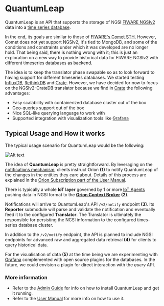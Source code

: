 # QuantumLeap

QuantumLeap is an API that supports the storage of NGSI [FIWARE NGSIv2](http://docs.orioncontextbroker.apiary.io/#) data into a [time series database](https://en.wikipedia.org/wiki/Time_series_database).

In the end, its goals are similar to those of [FIWARE's Comet STH](https://fiware-sth-comet.readthedocs.io/en/latest/
). However, Comet does not yet support NGSIv2, it's tied to MongoDB, and some of the conditions and constraints under which it was developed are no longer hold. That being said, there is nothing wrong with it; this is just an exploration on a new way to provide historical data for FIWARE NGSIv2 with different timeseries databases as backend.

The idea is to keep the translator phase swapable so as to look forward to having support for different timeseries databases. We started testing [InfluxDB](https://docs.influxdata.com/influxdb/), [RethinkDB](https://www.rethinkdb.com/docs/) and [Crate](http://www.crate.io). However, we have decided for now to focus on the NGSIv2-CrateDB translator because we find in [Crate](http://www.crate.io) the following advantages:

- Easy scalability with containerized database cluster out of the box
- Geo-queries support out of the box
- Nice SQL-like querying language to work with
- Supported integration with visualization tools like [Grafana](http://www.grafana.com)


## Typical Usage and How it works

The typical usage scenario for QuantumLeap would be the following:

![Alt text](http://www.gravizo.com/svg?%23%20Convert%20the%20following%20to%20png%20using%20http://www.gravizo.com/%23converter.;@startuml;skinparam%20componentStyle%20uml2;!define%20ICONURL%20https://raw.githubusercontent.com/smartsdk/architecture-diagrams/master/dist;!includeurl%20ICONURL/common.puml;!includeurl%20ICONURL/fiware.puml;!includeurl%20ICONURL/smartsdk.puml;interface%20NGSI;FIWARE%28cb,%22Orion%20\nContext%20Broker%22,component%29;package%20%22IoT%20Layer%22%20{;%20%20%20%20FIWARE%28iota,%22IoT%20Agent%22,component%29;};iota%20-up-%20NGSI;[Client]%20-left-%20NGSI;NGSI%20-up-%20cb;[Client]%20%221%22%20-up-%3E%20cb;iota%20-up-%3E%20%222%22%20cb;package%20%22QuantumLeap%22%20{;SMARTSDK%28api,%22API%22,component%29;SMARTSDK%28reporter,%22Reporter%22,component%29;SMARTSDK%28translator,%22Translator%22,component%29;api%20-up-%20NGSI;%20%20%20%20cb%20%223%22%20-down-%3E%20api;api%20%3C-down-%3E%20translator;api%20-down-%3E%20reporter;reporter%20-right-%3E%20translator;%20%20%20%20[Client]%20%224%22%20%3C-down-%3E%20api;};[DB%20Cluster]%20%3C-left-%20translator;[Grafana]%20%3C-down-%20[DB%20Cluster];[Client]%20%225%22%20%3C-down-%20[Grafana];@enduml;)

The idea of **QuantumLeap** is pretty straightforward. By leveraging on the [notifications mechanism](http://fiware-orion.readthedocs.io/en/latest/user/walkthrough_apiv2/index.html#subscriptions), clients instruct Orion **(1)** to notify QuantumLeap of the changes in the entities they care about. Details of this process are explained in the [Orion Subscription part of the User Manual](user/index.md#orion-subscription).

There is typically a whole **IoT layer** governed by 1 or more [IoT Agents](https://catalogue.fiware.org/enablers/backend-device-management-idas) pushing data in NGSI format to the **[Orion Context Broker](https://fiware-orion.readthedocs.io
)** **(2)**.

Notifications will arrive to QuantumLeap's API `/v2/notify` endpoint **(3)**. Its **Reporter** submodule will parse and validate the notification and eventually feed it to the configured **Translator**. The Translator is ultimately the responsible for persisting the NGSI information to the configured times-series database cluster.

In addition to the `/v2/notify` endpoint, the API is planned to include NGSI endpoints for advanced raw and aggregated data retrieval **(4)** for clients to query historical data.

For the visualisation of data **(5)** at the time being we are experimenting with [Grafana](http://grafana.com/) complemented with open source plugins for the databases. In the future, we could envision a plugin for direct interaction with the *query* API.

### More information

- Refer to the [Admin Guide](admin/index.md) for info on how to install QuantumLeap and get it running.
- Refer to the [User Manual](user/index.md) for more info on how to use it.
